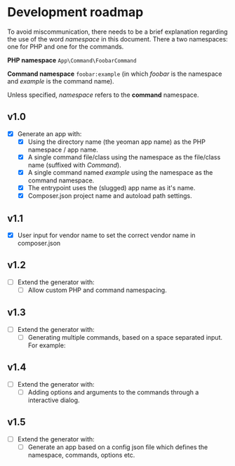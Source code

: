 # Development roadmap

To avoid miscommunication, there needs to be a brief explanation regarding the use of the word *namespace* in this document. There a two namespaces: one for PHP and one for the commands.

**PHP namespace**
`App\Command\FoobarCommand`

**Command namespace**
`foobar:example` (in which *foobar* is the namespace and *example* is the command name).

Unless specified, *namespace* refers to the **command** namespace.

## v1.0

- [x] Generate an app with:
  - [x] Using the directory name (the yeoman app name) as the PHP namespace / app name.
  - [x] A single command file/class using the namespace as the file/class name (suffixed with *Command*).
  - [x] A single command named *example* using the namespace as the command namespace. 
  - [x] The entrypoint uses the (slugged) app name as it's name.
  - [x] Composer.json project name and autoload path settings.

## v1.1

- [x] User input for vendor name to set the correct vendor name in composer.json 

## v1.2

- [ ] Extend the generator with:
  - [ ] Allow custom PHP and command namespacing.

## v1.3

- [ ] Extend the generator with:
  - [ ] Generating multiple commands, based on a space separated input. For example:

## v1.4

- [ ] Extend the generator with:
  - [ ] Adding options and arguments to the commands through a interactive dialog.

## v1.5

- [ ] Extend the generator with:
  - [ ] Generate an app based on a config json file which defines the namespace, commands, options etc.

